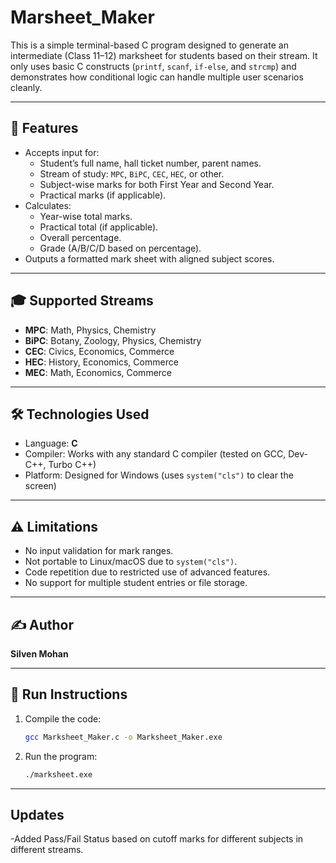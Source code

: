# Marsheet_Maker
This is a simple terminal-based C program designed to generate an intermediate (Class 11–12) marksheet for students based on their stream. It only uses basic C constructs (`printf`, `scanf`, `if-else`, and `strcmp`) and demonstrates how conditional logic can handle multiple user scenarios cleanly.

---

## 🚀 Features

- Accepts input for:
  - Student’s full name, hall ticket number, parent names.
  - Stream of study: `MPC`, `BiPC`, `CEC`, `HEC`, or other.
  - Subject-wise marks for both First Year and Second Year.
  - Practical marks (if applicable).
- Calculates:
  - Year-wise total marks.
  - Practical total (if applicable).
  - Overall percentage.
  - Grade (A/B/C/D based on percentage).
- Outputs a formatted mark sheet with aligned subject scores.

---

## 🎓 Supported Streams

- **MPC**: Math, Physics, Chemistry
- **BiPC**: Botany, Zoology, Physics, Chemistry
- **CEC**: Civics, Economics, Commerce
- **HEC**: History, Economics, Commerce
- **MEC**: Math, Economics, Commerce

---

## 🛠 Technologies Used

- Language: **C**
- Compiler: Works with any standard C compiler (tested on GCC, Dev-C++, Turbo C++)
- Platform: Designed for Windows (uses `system("cls")` to clear the screen)

---

## ⚠️ Limitations

- No input validation for mark ranges.
- Not portable to Linux/macOS due to `system("cls")`.
- Code repetition due to restricted use of advanced features.
- No support for multiple student entries or file storage.

---

## ✍️ Author

**Silven Mohan**  

---

## 💬 Run Instructions

1. Compile the code:
   ```bash
   gcc Marksheet_Maker.c -o Marksheet_Maker.exe
   ```
2. Run the program:
   ```bash
   ./marksheet.exe
   ```  

---

## Updates
-Added Pass/Fail Status based on cutoff marks for different subjects in different streams.
